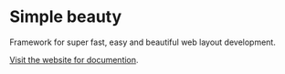 # Simple beauty
Framework for super fast, easy and beautiful web layout development.

[Visit the website for documention](https://simple-beauty.netlify.app/).